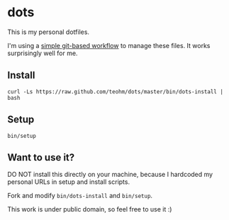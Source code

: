 # dots

This is my personal dotfiles.

I'm using a [simple git-based workflow](https://developer.atlassian.com/blog/2016/02/best-way-to-store-dotfiles-git-bare-repo/) to manage these files. It works surprisingly well for me.

## Install

```
curl -Ls https://raw.github.com/teohm/dots/master/bin/dots-install | bash
```

## Setup

```
bin/setup
```

## Want to use it?

DO NOT install this directly on your machine, because I hardcoded my personal URLs in setup and install scripts.

Fork and modify `bin/dots-install` and `bin/setup`.

This work is under public domain, so feel free to use it :)

